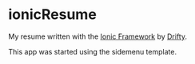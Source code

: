# ionicResume
My resume written with the [Ionic Framework](http://ionicframework.com) by [Drifty](http://drifty.com).

This app was started using the sidemenu template.
